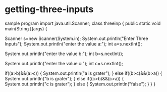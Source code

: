 # getting-three-inputs
sample program
import java.util.Scanner;
class threeinp
{
public static void main(String []args)
{

Scanner s=new Scanner(System.in);
System.out.println("Enter Three Inputs");
System.out.println("enter the value a:");
int a=s.nextInt();

System.out.println("enter the value b:");
int b=s.nextInt();

System.out.println("enter the value c:");
int c=s.nextInt();


if((a>b)&&(a>c))
{
System.out.println("a is grater");
}
else if((b>c)&&(b>a))
{
System.out.println("b is grater");
}
else if((c>b)&&(c>a))
{
System.out.println("c is grater");
}
else 
{
	System.out.println("false");
}
}
}
